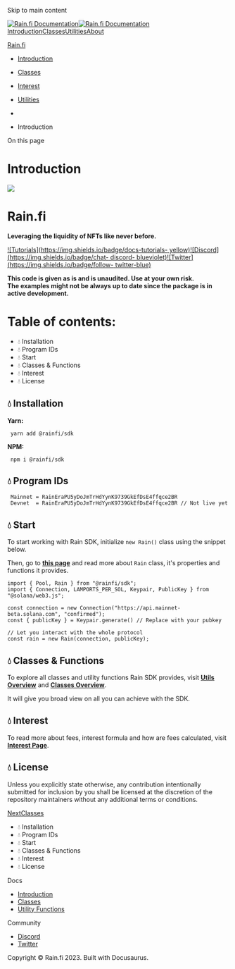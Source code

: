 Skip to main content

[![Rain.fi Documentation](/img/logo.svg)![Rain.fi
Documentation](/img/logo.svg)](/)[Introduction](/)[Classes](/classes/overview)[Utilities](/utils/overview)[About](/about)

[Rain.fi](https://rain.fi)

  * [Introduction](/)
  * [Classes](/category/classes)

  * [Interest](/category/interest)

  * [Utilities](/category/utilities)

  * [](/)
  * Introduction

On this page

# Introduction

![](https://i.ibb.co/fCpnvzQ/rain-simple-logo.png)

# Rain.fi

**Leveraging the liquidity of NFTs like never before.**

[![Tutorials](https://img.shields.io/badge/docs-tutorials-
yellow)](https://docs.rain.fi)[![Discord](https://img.shields.io/badge/chat-
discord-
blueviolet)](https://discord.com/invite/usrMBX5adn)[![Twitter](https://img.shields.io/badge/follow-
twitter-blue)](https://twitter.com/rainfi_)

**This code is given as is and is unaudited. Use at your own risk.**  
**The examples might not be always up to date since the package is in active
development.**

# Table of contents:

  * 💧 Installation
  * 💧 Program IDs
  * 💧 Start
  * 💧 Classes & Functions
  * 💧 Interest
  * 💧 License

## 💧 Installation​

**Yarn:**

    
    
     yarn add @rainfi/sdk  
    

**NPM:**

    
    
     npm i @rainfi/sdk  
    

## 💧 Program IDs​

    
    
     Mainnet = RainEraPU5yDoJmTrHdYynK9739GkEfDsE4ffqce2BR  
     Devnet  = RainEraPU5yDoJmTrHdYynK9739GkEfDsE4ffqce2BR // Not live yet  
    

## 💧 Start​

To start working with Rain SDK, initialize `new Rain()` class using the
snippet below.

Then, go to **[this page](/classes/rain)** and read more about `Rain` class,
it's properties and functions it provides.

    
    
    import { Pool, Rain } from "@rainfi/sdk";  
    import { Connection, LAMPORTS_PER_SOL, Keypair, PublicKey } from "@solana/web3.js";  
      
    const connection = new Connection("https://api.mainnet-beta.solana.com", "confirmed");  
    const { publicKey } = Keypair.generate() // Replace with your pubkey  
      
    // Let you interact with the whole protocol  
    const rain = new Rain(connection, publicKey);  
    

## 💧 Classes & Functions​

To explore all classes and utility functions Rain SDK provides, visit **[Utils
Overview](/utils/overview)** and **[Classes Overview](/classes/overview)**.

It will give you broad view on all you can achieve with the SDK.

## 💧 Interest​

To read more about fees, interest formula and how are fees calculated, visit
**[Interest Page](/interest/overview)**.

## 💧 License​

Unless you explicitly state otherwise, any contribution intentionally
submitted for inclusion by you shall be licensed at the discretion of the
repository maintainers without any additional terms or conditions.

[NextClasses](/category/classes)

  * 💧 Installation
  * 💧 Program IDs
  * 💧 Start
  * 💧 Classes & Functions
  * 💧 Interest
  * 💧 License

Docs

  * [Introduction](/)
  * [Classes](/classes/overview)
  * [Utility Functions](/utils/overview)

Community

  * [Discord](https://discord.gg/547RjHj83b)
  * [Twitter](https://twitter.com/rainfi_)

Copyright © Rain.fi 2023. Built with Docusaurus.

